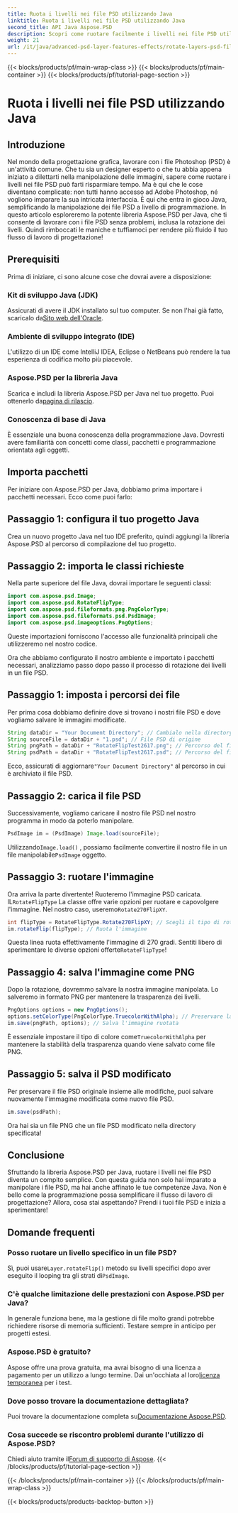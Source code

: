 ```yaml
---
title: Ruota i livelli nei file PSD utilizzando Java
linktitle: Ruota i livelli nei file PSD utilizzando Java
second_title: API Java Aspose.PSD
description: Scopri come ruotare facilmente i livelli nei file PSD utilizzando Aspose.PSD per Java con questa guida passo passo.
weight: 21
url: /it/java/advanced-psd-layer-features-effects/rotate-layers-psd-files/
---
```


{{< blocks/products/pf/main-wrap-class >}}
{{< blocks/products/pf/main-container >}}
{{< blocks/products/pf/tutorial-page-section >}}

# Ruota i livelli nei file PSD utilizzando Java

## Introduzione
Nel mondo della progettazione grafica, lavorare con i file Photoshop (PSD) è un'attività comune. Che tu sia un designer esperto o che tu abbia appena iniziato a dilettarti nella manipolazione delle immagini, sapere come ruotare i livelli nei file PSD può farti risparmiare tempo. Ma è qui che le cose diventano complicate: non tutti hanno accesso ad Adobe Photoshop, né vogliono imparare la sua intricata interfaccia. È qui che entra in gioco Java, semplificando la manipolazione dei file PSD a livello di programmazione. In questo articolo esploreremo la potente libreria Aspose.PSD per Java, che ti consente di lavorare con i file PSD senza problemi, inclusa la rotazione dei livelli. Quindi rimboccati le maniche e tuffiamoci per rendere più fluido il tuo flusso di lavoro di progettazione!
## Prerequisiti
Prima di iniziare, ci sono alcune cose che dovrai avere a disposizione:
### Kit di sviluppo Java (JDK)
 Assicurati di avere il JDK installato sul tuo computer. Se non l'hai già fatto, scaricalo da[Sito web dell'Oracle](https://www.oracle.com/java/technologies/javase-downloads.html).
### Ambiente di sviluppo integrato (IDE)
L'utilizzo di un IDE come IntelliJ IDEA, Eclipse o NetBeans può rendere la tua esperienza di codifica molto più piacevole.
### Aspose.PSD per la libreria Java
 Scarica e includi la libreria Aspose.PSD per Java nel tuo progetto. Puoi ottenerlo da[pagina di rilascio](https://releases.aspose.com/psd/java/).
### Conoscenza di base di Java
È essenziale una buona conoscenza della programmazione Java. Dovresti avere familiarità con concetti come classi, pacchetti e programmazione orientata agli oggetti.
## Importa pacchetti
Per iniziare con Aspose.PSD per Java, dobbiamo prima importare i pacchetti necessari. Ecco come puoi farlo:
## Passaggio 1: configura il tuo progetto Java
Crea un nuovo progetto Java nel tuo IDE preferito, quindi aggiungi la libreria Aspose.PSD al percorso di compilazione del tuo progetto.
## Passaggio 2: importa le classi richieste
Nella parte superiore del file Java, dovrai importare le seguenti classi:
```java
import com.aspose.psd.Image;
import com.aspose.psd.RotateFlipType;
import com.aspose.psd.fileformats.png.PngColorType;
import com.aspose.psd.fileformats.psd.PsdImage;
import com.aspose.psd.imageoptions.PngOptions;
```
Queste importazioni forniscono l'accesso alle funzionalità principali che utilizzeremo nel nostro codice. 

Ora che abbiamo configurato il nostro ambiente e importato i pacchetti necessari, analizziamo passo dopo passo il processo di rotazione dei livelli in un file PSD.
## Passaggio 1: imposta i percorsi dei file

Per prima cosa dobbiamo definire dove si trovano i nostri file PSD e dove vogliamo salvare le immagini modificate. 
```java
String dataDir = "Your Document Directory"; // Cambialo nella directory dei documenti effettiva.
String sourceFile = dataDir + "1.psd"; // File PSD di origine
String pngPath = dataDir + "RotateFlipTest2617.png"; // Percorso del file PNG di output
String psdPath = dataDir + "RotateFlipTest2617.psd"; // Percorso del file PSD di output
```
 Ecco, assicurati di aggiornare`"Your Document Directory"` al percorso in cui è archiviato il file PSD.
## Passaggio 2: carica il file PSD

Successivamente, vogliamo caricare il nostro file PSD nel nostro programma in modo da poterlo manipolare.
```java
PsdImage im = (PsdImage) Image.load(sourceFile);
```
 Utilizzando`Image.load()` , possiamo facilmente convertire il nostro file in un file manipolabile`PsdImage` oggetto.
## Passaggio 3: ruotare l'immagine

 Ora arriva la parte divertente! Ruoteremo l'immagine PSD caricata. IL`RotateFlipType` La classe offre varie opzioni per ruotare e capovolgere l'immagine. Nel nostro caso, useremo`Rotate270FlipXY`.
```java
int flipType = RotateFlipType.Rotate270FlipXY; // Scegli il tipo di rotazione
im.rotateFlip(flipType); // Ruota l'immagine
```
Questa linea ruota effettivamente l'immagine di 270 gradi. Sentiti libero di sperimentare le diverse opzioni offerte`RotateFlipType`!
## Passaggio 4: salva l'immagine come PNG

Dopo la rotazione, dovremmo salvare la nostra immagine manipolata. Lo salveremo in formato PNG per mantenere la trasparenza dei livelli.
```java
PngOptions options = new PngOptions();
options.setColorType(PngColorType.TruecolorWithAlpha); // Preservare la trasparenza
im.save(pngPath, options); // Salva l'immagine ruotata
```
 È essenziale impostare il tipo di colore come`TruecolorWithAlpha` per mantenere la stabilità della trasparenza quando viene salvato come file PNG.
## Passaggio 5: salva il PSD modificato

Per preservare il file PSD originale insieme alle modifiche, puoi salvare nuovamente l'immagine modificata come nuovo file PSD.
```java
im.save(psdPath);
```
Ora hai sia un file PNG che un file PSD modificato nella directory specificata!
## Conclusione
Sfruttando la libreria Aspose.PSD per Java, ruotare i livelli nei file PSD diventa un compito semplice. Con questa guida non solo hai imparato a manipolare i file PSD, ma hai anche affinato le tue competenze Java. Non è bello come la programmazione possa semplificare il flusso di lavoro di progettazione? Allora, cosa stai aspettando? Prendi i tuoi file PSD e inizia a sperimentare!
## Domande frequenti
### Posso ruotare un livello specifico in un file PSD?
 Sì, puoi usare`Layer.rotateFlip()` metodo su livelli specifici dopo aver eseguito il looping tra gli strati di`PsdImage`.
### C'è qualche limitazione delle prestazioni con Aspose.PSD per Java?
In generale funziona bene, ma la gestione di file molto grandi potrebbe richiedere risorse di memoria sufficienti. Testare sempre in anticipo per progetti estesi.
### Aspose.PSD è gratuito?
 Aspose offre una prova gratuita, ma avrai bisogno di una licenza a pagamento per un utilizzo a lungo termine. Dai un'occhiata al loro[licenza temporanea](https://purchase.aspose.com/temporary-license/) per i test.
### Dove posso trovare la documentazione dettagliata?
 Puoi trovare la documentazione completa su[Documentazione Aspose.PSD](https://reference.aspose.com/psd/java/).
### Cosa succede se riscontro problemi durante l'utilizzo di Aspose.PSD?
 Chiedi aiuto tramite il[Forum di supporto di Aspose](https://forum.aspose.com/c/psd/34).
{{< /blocks/products/pf/tutorial-page-section >}}

{{< /blocks/products/pf/main-container >}}
{{< /blocks/products/pf/main-wrap-class >}}

{{< blocks/products/products-backtop-button >}}
